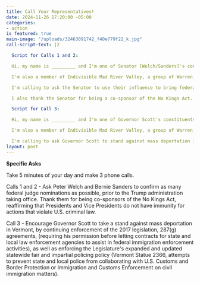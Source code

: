 ```yaml
---
title: Call Your Representatives!
date: 2024-11-26 17:20:00 -05:00
categories:
- action
is featured: true
main-image: "/uploads/32463091742_f40e779f22_k.jpg"
call-script-text: |2

  Script for Calls 1 and 2:

  Hi, my name is _________ and I'm one of Senator [Welch/Sanders]'s constituents. My zip code is ______.

  I'm also a member of Indivisible Mad River Valley, a group of Warren, VT residents who oppose Trump's agenda.

  I'm calling to ask the Senator to use their influence to bring federal judge nominations to the floor, and then stay in Washington to vote for as many as possible of those federal judges, prior to the Trump administration taking office.  Confirming federal judges who will defend our rights in the courts must be the Senator's most urgent priority.

  I also thank the Senator for being a co-sponsor of the No Kings Act.  No President or Vice President should be entitled to immunity from criminal prosecution for actions that violate the criminal laws of the United States.

  Script for Call 3:

  Hi, my name is _________ and I'm one of Governor Scott's constituents. My zip code is ______.

  I'm also a member of Indivisible Mad River Valley, a group of Warren, VT residents who oppose Trump's agenda.

  I'm calling to ask Governor Scott to stand against mass deportation in Vermont.  I urge him to continue enforcement of the 2017 legislation 287(g) agreements, and Vermont Statute 2366 for fair and impartial policing. Immigrant workers are vital to all parts of our Vermont economy.
layout: post
---
```


**Specific Asks**

Take 5 minutes of your day and make 3 phone calls.
 
Calls 1 and 2 - Ask Peter Welch and Bernie Sanders to confirm as many federal judge nominations as possible, prior to the Trump administration taking office. 
Thank them for being co-sponsors of the No Kings Act, reaffirming that Presidents and Vice Presidents do not have immunity for actions that violate U.S. criminal law.

Call 3 - Encourage Governor Scott to take a stand against mass deportation in Vermont, by continuing enforcement of the 2017 legislation, 287(g) agreements, (requiring his permission before letting contracts for state and local law enforcement agencies to assist in federal immigration enforcement activities), as well as enforcing the Legislature's expanded and updated statewide fair and impartial policing policy (Vermont Statue 2366, attempts to prevent state and local police from collaborating with U.S. Customs and Border Protection or Immigration and Customs Enforcement on civil immigration matters). 